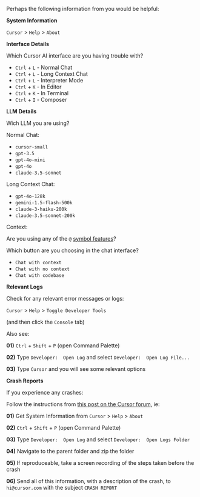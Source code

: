 Perhaps the following information from you would be helpful:

**System Information**

`Cursor` > `Help` > `About`

**Interface Details**

Which Cursor AI interface are you having trouble with? 

 - `Ctrl` + `L` - Normal Chat
 - `Ctrl` + `L` - Long Context Chat
 - `Ctrl` + `L` - Interpreter Mode
 - `Ctrl` + `K` - In Editor 
 - `Ctrl` + `K` - In Terminal
 - `Ctrl` + `I` - Composer    

**LLM Details**

Wich LLM you are using?   

Normal Chat:  

  - `cursor-small`
  -  `gpt-3.5`
  - `gpt-4o-mini` 
  - `gpt-4o`
  - `claude-3.5-sonnet`  

Long Context Chat:

   - `gpt-4o-128k`
   - `gemini-1.5-flash-500k`
   - `claude-3-haiku-200k`
   - `claude-3.5-sonnet-200k`

Context:  

Are you using any of the `@` [symbol features](https://docs.cursor.com/context/@-symbols/basic)? 

Which button are you choosing in the chat interface?  

 - `Chat with context`
 - `Chat with no context`
 - `Chat with codebase`  

**Relevant Logs**

Check for any relevant error messages or logs:  

`Cursor` > `Help` > `Toggle Developer Tools`

 (and then click the `Console` tab)

Also see:  

**01)**  `Ctrl` + `Shift` + `P`  (open Command Palette)  

**02)**  Type `Developer:  Open Log` and select `Developer:  Open Log File...` 

**03)**  Type `Cursor` and you will see some relevant options

**Crash Reports** 

If you experience any crashes:

Follow the instructions from [this post on the Cursor forum](https://forum.cursor.com/t/why-is-cursor-crashing/7334), ie:  

**01)**  Get System Information from `Cursor` > `Help` > `About`  

**02)**  `Ctrl` + `Shift` + `P`  (open Command Palette)  

**03)**  Type `Developer:  Open Log` and select `Developer:  Open Logs Folder`

**04)**  Navigate to the parent folder and zip the folder  

**05)**  If reproduceable, take a screen recording of the steps taken before the crash  

**06)**  Send all of this information, with a description of the crash, to `hi@cursor.com` with the subject `CRASH REPORT`  

